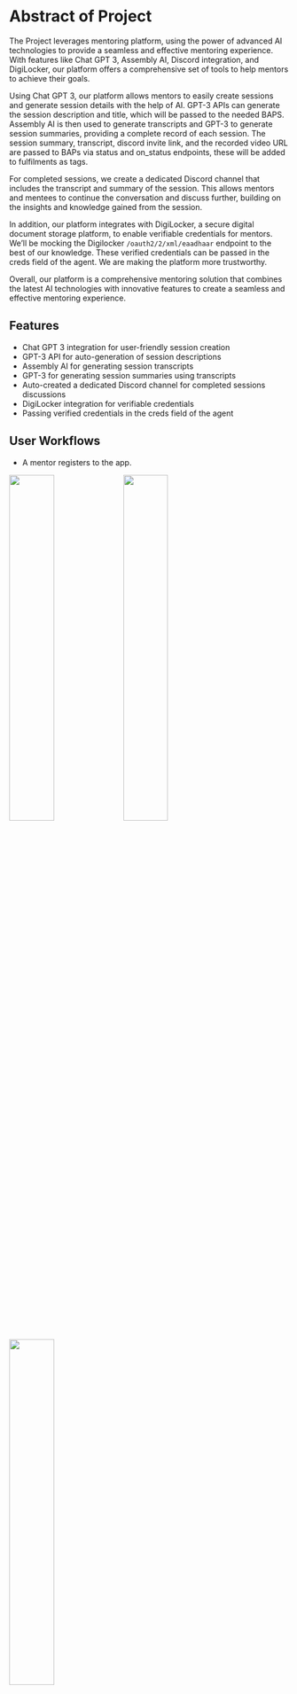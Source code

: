 # Abstract of Project

The Project leverages mentoring platform, using the power of advanced AI technologies to provide a seamless and effective mentoring experience. With features like Chat GPT 3, Assembly AI, Discord integration, and DigiLocker, our platform offers a comprehensive set of tools to help mentors to achieve their goals.

Using Chat GPT 3, our platform allows mentors to easily create sessions and generate session details with the help of AI.
GPT-3 APIs can generate the session description and title, which will be passed to the needed BAPS.
Assembly AI is then used to generate transcripts and GPT-3 to generate session summaries, providing a complete record of each session. The session summary, transcript, discord invite link, and the recorded video URL are passed to BAPs via status and on_status endpoints, these will be added to fulfilments as tags.

For completed sessions, we create a dedicated Discord channel that includes the transcript and summary of the session. This allows mentors and mentees to continue the conversation and discuss further, building on the insights and knowledge gained from the session.

In addition, our platform integrates with DigiLocker, a secure digital document storage platform, to enable verifiable credentials for mentors. We’ll be mocking the Digilocker `/oauth2/2/xml/eaadhaar` endpoint to the best of our knowledge. These verified credentials can be passed in the creds field of the agent. We are making the platform more trustworthy.

Overall, our platform is a comprehensive mentoring solution that combines the latest AI technologies with innovative features to create a seamless and effective mentoring experience.

## Features

-   Chat GPT 3 integration for user-friendly session creation
-   GPT-3 API for auto-generation of session descriptions
-   Assembly AI for generating session transcripts
-   GPT-3 for generating session summaries using transcripts
-   Auto-created a dedicated Discord channel for completed sessions discussions
-   DigiLocker integration for verifiable credentials
-   Passing verified credentials in the creds field of the agent

## User Workflows

-   A mentor registers to the app.

<img src="https://raw.githubusercontent.com/rakeshSgr/bpp-innovation/develop/Assets/screen-1.jpg" width=40% >
<img src="https://raw.githubusercontent.com/rakeshSgr/bpp-innovation/develop/Assets/screen-2.jpg" width=40% >
<img src="https://raw.githubusercontent.com/rakeshSgr/bpp-innovation/develop/Assets/screen-3.jpg" width=40% >

-   A mentor logs in to the platform and Edits his profile.

<img src="https://raw.githubusercontent.com/rakeshSgr/bpp-innovation/develop/Assets/screen-4-9.jpg" width=40% >
<img src="https://raw.githubusercontent.com/rakeshSgr/bpp-innovation/develop/Assets/screen-5.jpg" width=40% >

-   A mentor creates a new mentoring session using Chat GPT 3 AI. The mentor inputs the session title, and start and end date, using these data GPT-3 generates a session description.

<img src="https://raw.githubusercontent.com/rakeshSgr/bpp-innovation/develop/Assets/screen-6.jpg" width=40% >
<img src="https://raw.githubusercontent.com/rakeshSgr/bpp-innovation/develop/Assets/screen-7.jpg" width=40% >

-   Once the Session is completed, Assembly AI generates a transcript of the session using the recorded session mp4 file, and GPT-3 generates a summary using the transcript.

<img src="https://raw.githubusercontent.com/rakeshSgr/bpp-innovation/develop/Assets/screen-8.jpg" width=40% >

-   The session summary along with the discord invite link, transcript, and recording URL is passed on to the BAP in the status /on_status call. The data will be added in the fulfillments as tags

-   After the session is completed, a dedicated Discord channel is created, and the transcript and summary are posted.

<img src="https://github.com/rakeshSgr/bpp-innovation/blob/develop/Assets/discord.png?raw=true" width=40% >

-   The mentor and mentee can continue the conversation and discuss further in the dedicated Discord channel, building on the insights and knowledge gained from the session.

-   The mentor can also receive verifiable credentials through DigiLocker integration, increasing their trustworthiness as a mentor. The verified credentials can be passed in the creds field of the agent, further increasing the mentor's credibility on the platform.

<img src="https://raw.githubusercontent.com/rakeshSgr/bpp-innovation/develop/Assets/screen-9.jpg" width=40% >
<img src="https://raw.githubusercontent.com/rakeshSgr/bpp-innovation/develop/Assets/screen-10.jpg" width=40% >

## Tech Stack

**Mobile:** Angular + Ionic

**Backend:** Node + Express

**Databases:** Mongo(Storage)

**External:** DigiLocker, Assembly AI, ChatGpt and Discord

**Data Streaming:** Kafka

## Architecture

![](https://raw.githubusercontent.com/rakeshSgr/bpp-innovation/develop/Assets/Architecture.jpg)

## Open-source and Digital Public Goods leveraged/used

-   Mentoring Elevate Platform : https://github.com/ELEVATE-Project

-   BigBlueButton : https://biggerbluebutton.com/
